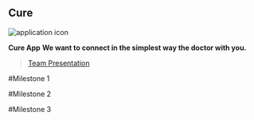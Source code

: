 ## **Cure** ##

![application icon](https://www.mediafire.com/convkey/bec9/vxf514751f00jfn6g.jpg)

**Cure App**
**We want to connect in the simplest way the doctor with you.**


>[Team Presentation](https://drive.google.com/file/d/0BzzTdF5hw0YRSjVoeVpFQXZPdm8/view?usp=sharing)


#Milestone 1


#Milestone 2


#Milestone 3

